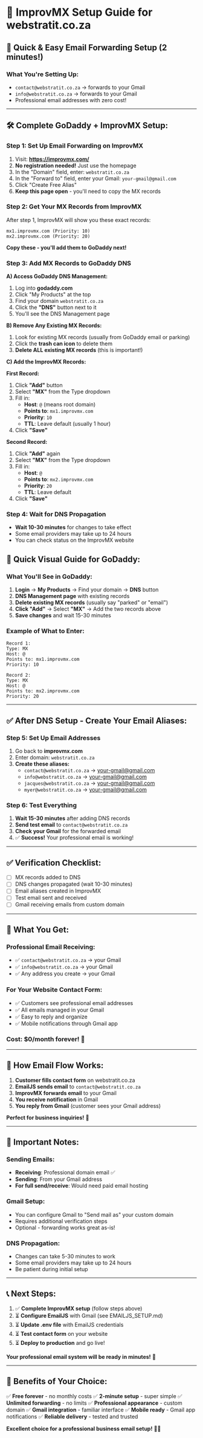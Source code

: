 # 🚀 ImprovMX Setup Guide for webstratit.co.za

## 📧 Quick & Easy Email Forwarding Setup (2 minutes!)

### What You're Setting Up:
- `contact@webstratit.co.za` → forwards to your Gmail
- `info@webstratit.co.za` → forwards to your Gmail
- Professional email addresses with zero cost!

---

## 🛠️ **Complete GoDaddy + ImprovMX Setup:**

### Step 1: Set Up Email Forwarding on ImprovMX
1. Visit: **https://improvmx.com/**
2. **No registration needed!** Just use the homepage
3. In the "Domain" field, enter: `webstratit.co.za`
4. In the "Forward to" field, enter your Gmail: `your-gmail@gmail.com`
5. Click "Create Free Alias"
6. **Keep this page open** - you'll need to copy the MX records

### Step 2: Get Your MX Records from ImprovMX
After step 1, ImprovMX will show you these exact records:
```
mx1.improvmx.com (Priority: 10)
mx2.improvmx.com (Priority: 20)
```
**Copy these - you'll add them to GoDaddy next!**

### Step 3: Add MX Records to GoDaddy DNS

**A) Access GoDaddy DNS Management:**
1. Log into **godaddy.com**
2. Click "My Products" at the top
3. Find your domain `webstratit.co.za` 
4. Click the **"DNS"** button next to it
5. You'll see the DNS Management page

**B) Remove Any Existing MX Records:**
1. Look for existing MX records (usually from GoDaddy email or parking)
2. Click the **trash can icon** to delete them
3. **Delete ALL existing MX records** (this is important!)

**C) Add the ImprovMX Records:**

**First Record:**
1. Click **"Add"** button
2. Select **"MX"** from the Type dropdown
3. Fill in:
   - **Host**: `@` (means root domain)
   - **Points to**: `mx1.improvmx.com`
   - **Priority**: `10`
   - **TTL**: Leave default (usually 1 hour)
4. Click **"Save"**

**Second Record:**
1. Click **"Add"** again
2. Select **"MX"** from the Type dropdown  
3. Fill in:
   - **Host**: `@`
   - **Points to**: `mx2.improvmx.com`
   - **Priority**: `20`
   - **TTL**: Leave default
4. Click **"Save"**

### Step 4: Wait for DNS Propagation
- **Wait 10-30 minutes** for changes to take effect
- Some email providers may take up to 24 hours
- You can check status on the ImprovMX website

## 📱 **Quick Visual Guide for GoDaddy:**

### What You'll See in GoDaddy:
1. **Login** → **My Products** → Find your domain → **DNS** button
2. **DNS Management page** with existing records
3. **Delete existing MX records** (usually say "parked" or "email")
4. **Click "Add"** → Select **"MX"** → Add the two records above
5. **Save changes** and wait 15-30 minutes

### Example of What to Enter:
```
Record 1:
Type: MX
Host: @
Points to: mx1.improvmx.com
Priority: 10

Record 2:  
Type: MX
Host: @
Points to: mx2.improvmx.com
Priority: 20
```

---

## ✅ **After DNS Setup - Create Your Email Aliases:**

### Step 5: Set Up Email Addresses
1. Go back to **improvmx.com**
2. Enter domain: `webstratit.co.za` 
3. **Create these aliases:**
   - `contact@webstratit.co.za` → your-gmail@gmail.com
   - `info@webstratit.co.za` → your-gmail@gmail.com
   - `jacques@webstratit.co.za` → your-gmail@gmail.com
   - `myer@webstratit.co.za` → your-gmail@gmail.com

### Step 6: Test Everything
1. **Wait 15-30 minutes** after adding DNS records
2. **Send test email** to `contact@webstratit.co.za`
3. **Check your Gmail** for the forwarded email
4. ✅ **Success!** Your professional email is working!

---

## ✅ **Verification Checklist:**

- [ ] MX records added to DNS
- [ ] DNS changes propagated (wait 10-30 minutes)
- [ ] Email aliases created in ImprovMX
- [ ] Test email sent and received
- [ ] Gmail receiving emails from custom domain

---

## 🎯 **What You Get:**

### Professional Email Receiving:
- ✅ `contact@webstratit.co.za` → your Gmail
- ✅ `info@webstratit.co.za` → your Gmail
- ✅ Any address you create → your Gmail

### For Your Website Contact Form:
- ✅ Customers see professional email addresses
- ✅ All emails managed in your Gmail
- ✅ Easy to reply and organize
- ✅ Mobile notifications through Gmail app

### Cost: **$0/month forever!** 🎉

---

## 🔄 **How Email Flow Works:**

1. **Customer fills contact form** on webstratit.co.za
2. **EmailJS sends email** to `contact@webstratit.co.za`
3. **ImprovMX forwards email** to your Gmail
4. **You receive notification** in Gmail
5. **You reply from Gmail** (customer sees your Gmail address)

**Perfect for business inquiries!** 📧

---

## 🚨 **Important Notes:**

### Sending Emails:
- **Receiving**: Professional domain email ✅
- **Sending**: From your Gmail address
- **For full send/receive**: Would need paid email hosting

### Gmail Setup:
- You can configure Gmail to "Send mail as" your custom domain
- Requires additional verification steps
- Optional - forwarding works great as-is!

### DNS Propagation:
- Changes can take 5-30 minutes to work
- Some email providers may take up to 24 hours
- Be patient during initial setup

---

## 📞 **Next Steps:**

1. ✅ **Complete ImprovMX setup** (follow steps above)
2. ⏳ **Configure EmailJS** with Gmail (see EMAILJS_SETUP.md)
3. ⏳ **Update .env file** with EmailJS credentials
4. ⏳ **Test contact form** on your website
5. ⏳ **Deploy to production** and go live!

**Your professional email system will be ready in minutes!** 🚀

---

## 🎉 **Benefits of Your Choice:**

✅ **Free forever** - no monthly costs
✅ **2-minute setup** - super simple
✅ **Unlimited forwarding** - no limits
✅ **Professional appearance** - custom domain
✅ **Gmail integration** - familiar interface
✅ **Mobile ready** - Gmail app notifications
✅ **Reliable delivery** - tested and trusted

**Excellent choice for a professional business email setup!** 💼✨
